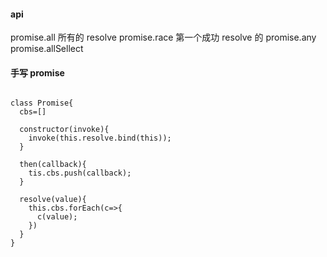 #### api

promise.all 所有的 resolve
promise.race 第一个成功 resolve 的
promise.any
promise.allSellect

#### 手写 promise

```

class Promise{
  cbs=[]

  constructor(invoke){
    invoke(this.resolve.bind(this));
  }

  then(callback){
    tis.cbs.push(callback);
  }

  resolve(value){
    this.cbs.forEach(c=>{
      c(value);
    })
  }
}
```
